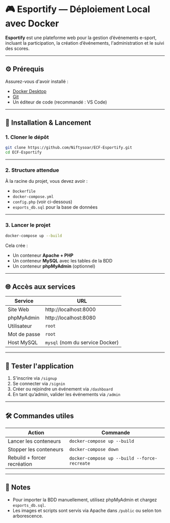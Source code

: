 # 🎮 Esportify — Déploiement Local avec Docker

**Esportify** est une plateforme web pour la gestion d’événements e-sport, incluant la participation, la création d’événements, l'administration et le suivi des scores.

---

## ⚙️ Prérequis

Assurez-vous d'avoir installé :

- [Docker Desktop](https://www.docker.com/products/docker-desktop/)
- [Git](https://git-scm.com/)
- Un éditeur de code (recommandé : VS Code)

---

## 🚀 Installation & Lancement

### 1. Cloner le dépôt

```bash
git clone https://github.com/Niftysoar/ECF-Esportify.git
cd ECF-Esportify
```

---

### 2. Structure attendue

À la racine du projet, vous devez avoir :

- `Dockerfile`
- `docker-compose.yml`
- `config.php` (voir ci-dessous)
- `esports_db.sql` pour la base de données

---

### 3. Lancer le projet

```bash
docker-compose up --build
```

Cela crée :

- Un conteneur **Apache + PHP**
- Un conteneur **MySQL** avec les tables de la BDD
- Un conteneur **phpMyAdmin** (optionnel)

---

## 🌐 Accès aux services

| Service        | URL                          |
|----------------|-------------------------------|
| Site Web       | http://localhost:8000         |
| phpMyAdmin     | http://localhost:8080         |
| Utilisateur    | `root`                        |
| Mot de passe   | `root`                        |
| Host MySQL     | `mysql` (nom du service Docker) |

---

## 🧪 Tester l'application

1. S'inscrire via `/signup`
2. Se connecter via `/signin`
3. Créer ou rejoindre un événement via `/dashboard`
4. En tant qu’admin, valider les événements via `/admin`

---

## 🛠️ Commandes utiles

| Action                    | Commande                                 |
|---------------------------|------------------------------------------|
| Lancer les conteneurs     | `docker-compose up --build`              |
| Stopper les conteneurs    | `docker-compose down`                    |
| Rebuild + forcer recréation | `docker-compose up --build --force-recreate` |

---

## 🧾 Notes

- Pour importer la BDD manuellement, utilisez phpMyAdmin et chargez `esports_db.sql`.
- Les images et scripts sont servis via Apache dans `/public` ou selon ton arborescence.

